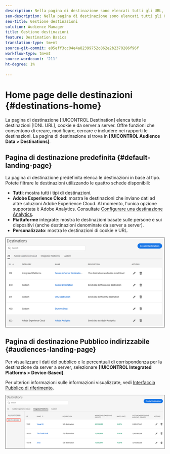 ```yaml
---
description: Nella pagina di destinazione sono elencati tutti gli URL, i cookie e le destinazioni da server a server. Offre funzioni che consentono di creare, modificare, cercare e includere nei rapporti le destinazioni. La pagina di destinazione si trova in Audience Data > Destinazioni.
seo-description: Nella pagina di destinazione sono elencati tutti gli URL, i cookie e le destinazioni da server a server. Offre funzioni che consentono di creare, modificare, cercare e includere nei rapporti le destinazioni. La pagina di destinazione si trova in Audience Data > Destinazioni.
seo-title: Gestione destinazioni
solution: Audience Manager
title: Gestione destinazioni
feature: Destination Basics
translation-type: tm+mt
source-git-commit: e05eff3cc04e4a82399752c862e2b2370286f96f
workflow-type: tm+mt
source-wordcount: '211'
ht-degree: 1%

---
```




# Home page delle destinazioni {#destinations-home}

La pagina di destinazione [!UICONTROL Destination] elenca tutte le destinazioni [!DNL URL], cookie e da server a server. Offre funzioni che consentono di creare, modificare, cercare e includere nei rapporti le destinazioni. La pagina di destinazione si trova in **[!UICONTROL Audience Data > Destinations]**.

## Pagina di destinazione predefinita {#default-landing-page}

<!-- destinations-home.xml -->

La pagina di destinazione predefinita elenca le destinazioni in base al tipo. Potete filtrare le destinazioni utilizzando le quattro schede disponibili:

* **Tutti**: mostra tutti i tipi di destinazioni.
* **Adobe Experience Cloud**: mostra le destinazioni che inviano dati ad altre soluzioni Adobe Experience Cloud. Al momento, l&#39;unica opzione supportata è  Adobe Analytics. Consultate [Configurare una destinazione Analytics](/help/using/features/destinations/create-analytics-destination.md).
* **Piattaforme** integrate: mostra le destinazioni basate sulle persone e sui dispositivi (anche destinazioni denominate da server a server).
* **Personalizzato**: mostra le destinazioni di cookie e URL.


![](assets/destinations-landing.png)

## Pagina di destinazione Pubblico indirizzabile {#audiences-landing-page}

Per visualizzare i dati del pubblico e le percentuali di corrispondenza per la destinazione da server a server, selezionare **[!UICONTROL Integrated Platforms > Device-Based]**.

Per ulteriori informazioni sulle informazioni visualizzate, vedi [Interfaccia Pubblico di riferimento](/help/using/features/addressable-audiences.md#addressable-audience-interface).

![](/help/using/features/assets/addressable-audiences-landing.png)